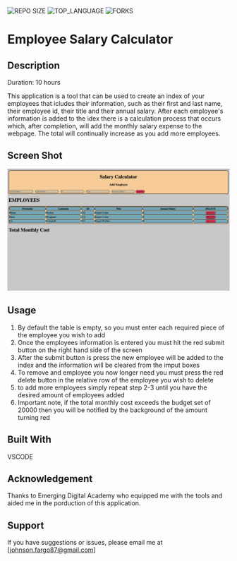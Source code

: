 ![REPO SIZE](https://img.shields.io/github/repo-size/scottbromander/the_marketplace.svg?style=flat-square)
![TOP_LANGUAGE](https://img.shields.io/github/languages/top/scottbromander/the_marketplace.svg?style=flat-square)
![FORKS](https://img.shields.io/github/forks/scottbromander/the_marketplace.svg?style=social)

# Employee Salary Calculator
## Description
Duration: 10 hours

This application is a tool that can be used to create an index of your employees that icludes their information, such as their 
first and last name, their employee id, their title and their annual salary. After each employee's information is added to the 
idex there is a calculation process that occurs which, after completion, will add the monthly salary expense to the webpage. The 
total will continually increase as you add more employees.

## Screen Shot

![](SalaryCalc.png)

## Usage

1. By default the table is empty, so you must enter each required piece of the employee you wish to add
2. Once the employees information is entered you must hit the red submit button on the right hand side of the screen
3. After the submit button is press the new employee will be added to the index and the information will be cleared from the imput boxes
4. To remove and employee you now longer need you must press the red delete button in the relative row of the employee you wish to delete
5. to add more employees simply repeat step 2-3 until you have the desired amount of employees added
6. Important note, if the total monthly cost exceeds the budget set of 20000 then you will be notified by the background of the amount turning red

## Built With

VSCODE

## Acknowledgement
Thanks to Emerging Digital Academy who equipped me with the tools and aided me in the porduction of this application.

## Support
If you have suggestions or issues, please email me at [johnson.fargo87@gmail.com]